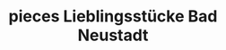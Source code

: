 ---
title: "pieces Lieblingsstücke Bad Neustadt"
url: /bad-neustadt-an-der-saale/pieces-lieblingsstuecke-bad-neustadt/
shop: Kleidung
---